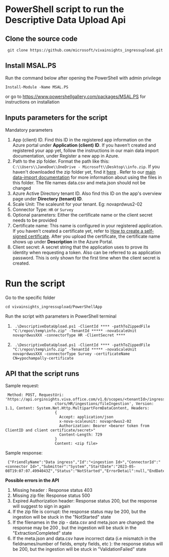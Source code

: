# PowerShell script to run the Descriptive Data Upload Api 

## Clone the source code 

``` git clone https://github.com/microsoft/vivainsights_ingressupload.git``` 

## Install MSAL.PS

Run the command below after opening the PowerShell with admin privilege

``` Install-Module -Name MSAL.PS ```

or go to https://www.powershellgallery.com/packages/MSAL.PS for instructions on installation


## Inputs parameters for the script 

Mandatory parameters 
1.	App (client) ID. Find this ID in the registered app information on the Azure portal under **Application (client) ID**. If you haven’t created and registered your app yet, follow the instructions in our main data import documentation, under Register a new app in Azure.
2.	Path to the zip folder. Format the path like this: `C:\\Users\\JaneDoe\\OneDrive - Microsoft\\Desktop\\info.zip`. If you haven't downloaded the zip folder yet, find it [here](https://go.microsoft.com/fwlink/?linkid=2230444)  . Refer to our [main data-import documentation](https://learn.microsoft.com/viva/insights/advanced/admin/import-org-data-first#prepare-the-data-export) for more information about using the files in this folder. The file names data.csv and meta.json should not be changed
3.	Azure Active Directory tenant ID. Also find this ID on the app's overview page under **Directory (tenant) ID**.
4.	Scale Unit: The scaleunit for your tenant. Eg: novaprdwus2-02  
5.  Connector Type: `HR` or `Survey`
6.  Optional parameters: Either the certificate name or the client secret needs to be provided 
7.	Certificate name: This name is configured in your registered application. If you haven’t created a certificate yet, refer to [How to create a self-signed certificate](https://learn.microsoft.com/azure/active-directory/develop/howto-create-self-signed-certificate). After you upload the certificate, the certificate name shows up under **Description** in the Azure Portal.
8.	Client secret: A secret string that the application uses to prove its identity when requesting a token. Also can be referred to as application password. This is only shown for the first time when the client secret is created. 

# Run the script 

Go to the specific folder 

``` cd vivainsights_ingressupload/PowerShellApp ``` 

Run the script with parameters in PowerShell terminal 

1. ``` .\DescriptiveDataUpload.ps1 -ClientId **** -pathToZippedFile  "C:\repos\temp\info.zip" -TenantId ***** -novaScaleUnit novaprdwusXXX -connectorType HR -ClientSecret ****```

2. ``` .\DescriptiveDataUpload.ps1 -ClientId **** -pathToZippedFile  "C:\repos\temp\info.zip" -TenantId ***** -novaScaleUnit novaprdwusXXX -connectorType Survey -certificateName CN=ypochampally-certificate```

## API that the script runs 

Sample request:
``` 
 Method: POST, RequestUri: 'https://api.orginsights.viva.office.com/v1.0/scopes/<tenantId>/ingress/conne
                      ctors/HR/ingestions/fileIngestion', Version: 1.1, Content: System.Net.Http.MultipartFormDataContent, Headers:
                      {
                        Accept: application/json
                        x-nova-scaleunit: novaprdwus2-02
                        Authorization: Bearer <bearer token from ClientID and client certificate/secret>"
                        Content-Length: 729
                      }
                      Content: <zip file>
``` 
Sample response: 
```
 {"FriendlyName":"Data ingress","Id":"<ingestion Id>","ConnectorId":"<connector Id>","Submitter":"System","StartDate":"2023-05-08T19:07:07.4994043Z","Status":"NotStarted","ErrorDetail":null,"EndDate":null,"Type":"FileIngestion"}
```

**Possible errors in the API**
1. Missing header <Authorization>: Response status 403 
2. Missing zip file: Response status 500
3. Expired Authorization header: Response status 200, but the response will suggest to sign in again 
4. If the zip file is corrupt: the response status may be 200, but the ingestion will be stuck in the "NotStarted" state  
5. If the filenames in the zip - data.csv and meta.json are changed: the response may be 200 , but the ingestion will be stuck in the "ExtractionCompleted" state
6. If the meta.json and data.csv have incorrect data (i.e mismatch in the fieldnames/number of fields, empty fields, etc ): the response status will be 200, but the ingestion will be stuck in "ValidationFailed" state


